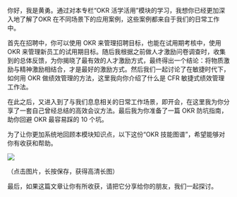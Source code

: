 你好，我是黄勇。通过对本专栏“OKR 活学活用”模块的学习，我想你已经更加深入地了解了OKR 在不同场景下的应用案例，这些案例都来自于我们的日常工作中。

首先在招聘中，你可以使用 OKR 来管理招聘目标，也能在试用期考核中，使用 OKR 来管理新员工的试用期目标。随后我根据之前做人才激励问卷调查时，收集到的总体反馈，为你揭晓了最有效的人才激励方式，最终得出一个结论：将物质激励与精神激励相结合，才是最好的激励方式。然后我们一起讨论了在敏捷时代下，如何用 OKR 做绩效管理的方法，这里我向你介绍了什么是 CFR 敏捷式绩效管理工作法。

在此之后，又进入到了与我们息息相关的日常工作场景，即开会，在这里我为你分享了一套自己曾经总结的高效会议方法。最后我为你准备了一篇 OKR 防坑指南，助你回避 OKR 最容易踩的 10 个坑。

为了让你更加系统地回顾本模块知识点，以下这份“OKR 技能图谱”，希望能够对你有收获和帮助。

![](https://static001.geekbang.org/resource/image/12/1c/122c331d312c883731b03a38f5d8951c.png?wh=992*3000)

（点击图片，长按保存，获得高清长图）

最后，如果这篇文章让你有所收获，请把它分享给你的朋友，我们一起探讨。